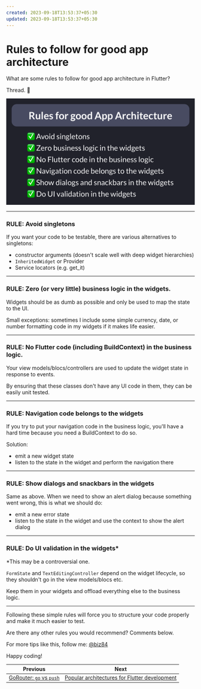 ```yaml
---
created: 2023-09-18T13:53:37+05:30
updated: 2023-09-18T13:53:37+05:30
---
```

# Rules to follow for good app architecture

What are some rules to follow for good app architecture in Flutter?

Thread. 🧵

![](037.1-rules-app-architecture.png)

---

### RULE: Avoid singletons

If you want your code to be testable, there are various alternatives to singletons:

- constructor arguments (doesn't scale well with deep widget hierarchies)
- `InheritedWidget` or Provider
- Service locators (e.g. get_it)

---

### RULE: Zero (or very little) business logic in the widgets.

Widgets should be as dumb as possible and only be used to map the state to the UI.

Small exceptions: sometimes I include some simple currency, date, or number formatting code in my widgets if it makes life easier.

---

### RULE: No Flutter code (including BuildContext) in the business logic.

Your view models/blocs/controllers are used to update the widget state in response to events.

By ensuring that these classes don't have any UI code in them, they can be easily unit tested.

---

### RULE: Navigation code belongs to the widgets

If you try to put your navigation code in the business logic, you'll have a hard time because you need a BuildContext to do so.

Solution:
- emit a new widget state
- listen to the state in the widget and perform the navigation there

---

### RULE: Show dialogs and snackbars in the widgets

Same as above. When we need to show an alert dialog because something went wrong, this is what we should do:

- emit a new error state
- listen to the state in the widget and use the context to show the alert dialog

---

### RULE: Do UI validation in the widgets*

*This may be a controversial one.

`FormState` and `TextEditingController` depend on the widget lifecycle, so they shouldn't go in the view models/blocs etc.

Keep them in your widgets and offload everything else to the business logic.

---

Following these simple rules will force you to structure your code properly and make it much easier to test.

Are there any other rules you would recommend? Comments below.

For more tips like this, follow me: [@biz84](https://twitter.com/biz84)

Happy coding!

 
| Previous | Next |
| -------- | ---- |
| [GoRouter: `go` vs `push`](../0036-gorouter-go-vs-push/index.md) | [Popular architectures for Flutter development](../0038-popular-architectures-for-flutter-development/index.md) |